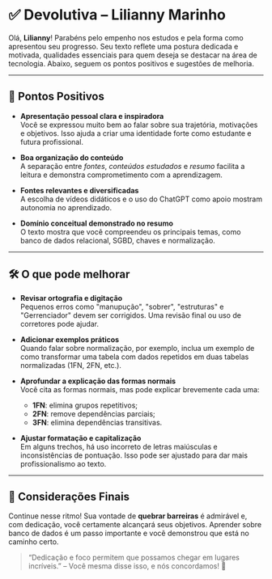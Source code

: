 # ✅ Devolutiva – Lilianny Marinho

Olá, **Lilianny**! Parabéns pelo empenho nos estudos e pela forma como apresentou seu progresso. Seu texto reflete uma postura dedicada e motivada, qualidades essenciais para quem deseja se destacar na área de tecnologia. Abaixo, seguem os pontos positivos e sugestões de melhoria.

---

## 🌟 Pontos Positivos

- **Apresentação pessoal clara e inspiradora**  
  Você se expressou muito bem ao falar sobre sua trajetória, motivações e objetivos. Isso ajuda a criar uma identidade forte como estudante e futura profissional.

- **Boa organização do conteúdo**  
  A separação entre *fontes*, *conteúdos estudados* e *resumo* facilita a leitura e demonstra comprometimento com a aprendizagem.

- **Fontes relevantes e diversificadas**  
  A escolha de vídeos didáticos e o uso do ChatGPT como apoio mostram autonomia no aprendizado.

- **Domínio conceitual demonstrado no resumo**  
  O texto mostra que você compreendeu os principais temas, como banco de dados relacional, SGBD, chaves e normalização.

---

## 🛠️ O que pode melhorar

- **Revisar ortografia e digitação**  
  Pequenos erros como "manupução", "sobrer", "estruturas" e "Gerrenciador" devem ser corrigidos. Uma revisão final ou uso de corretores pode ajudar.

- **Adicionar exemplos práticos**  
  Quando falar sobre normalização, por exemplo, inclua um exemplo de como transformar uma tabela com dados repetidos em duas tabelas normalizadas (1FN, 2FN, etc.).

- **Aprofundar a explicação das formas normais**  
  Você cita as formas normais, mas pode explicar brevemente cada uma:
    - **1FN**: elimina grupos repetitivos;
    - **2FN**: remove dependências parciais;
    - **3FN**: elimina dependências transitivas.

- **Ajustar formatação e capitalização**  
  Em alguns trechos, há uso incorreto de letras maiúsculas e inconsistências de pontuação. Isso pode ser ajustado para dar mais profissionalismo ao texto.

---

## 💬 Considerações Finais

Continue nesse ritmo! Sua vontade de **quebrar barreiras** é admirável e, com dedicação, você certamente alcançará seus objetivos. Aprender sobre banco de dados é um passo importante e você demonstrou que está no caminho certo.

> “Dedicação e foco permitem que possamos chegar em lugares incríveis.” – Você mesma disse isso, e nós concordamos! 🚀
